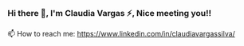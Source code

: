 ### Hi there 👋, I'm Claudia Vargas ⚡, Nice meeting you!!
📫 How to reach me: 
https://www.linkedin.com/in/claudiavargassilva/

<!--
**ClaudiaVargasSilva/ClaudiaVargasSilva** is a ✨ _special_ ✨ repository because its `README.md` (this file) appears on your GitHub profile.

Here are some ideas to get you started:

- 🔭 I’m currently working on ...
- 🌱 I’m currently learning ...
- 👯 I’m looking to collaborate on ...
- 🤔 I’m looking for help with ...
- 💬 Ask me about ...
- 📫 How to reach me: ...
- 😄 Pronouns: ...
- ⚡ Fun fact: ...
-->
